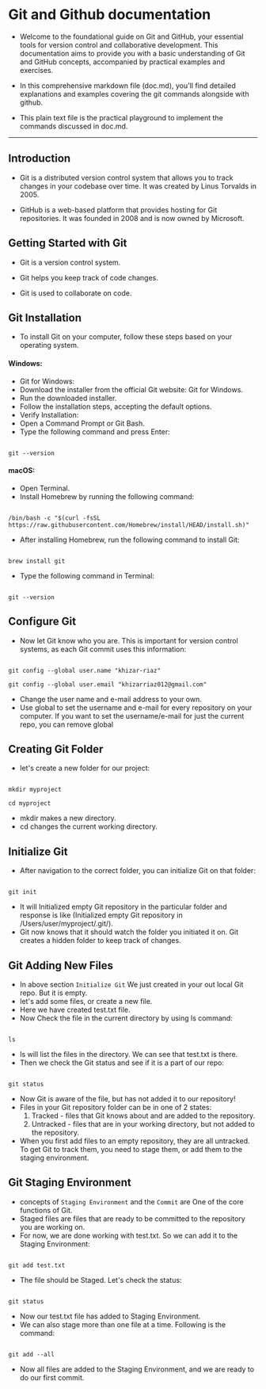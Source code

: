 # Git and Github documentation 

- Welcome to the foundational guide on Git and GitHub, your essential tools for version control and collaborative development. This documentation aims to provide you with a basic understanding of Git and GitHub concepts, accompanied by practical examples and exercises.

- In this comprehensive markdown file (doc.md), you'll find detailed explanations and examples covering the git commands alongside with github.

- This plain text file is the practical playground to implement the commands discussed in doc.md. 

*** 

## Introduction

- Git is a distributed version control system that allows you to track changes in your codebase over time.  It was created by Linus Torvalds in 2005.

- GitHub is a web-based platform that provides hosting for Git repositories. It was founded in 2008 and is now owned by Microsoft.


## Getting Started with Git

- Git is a version control system.

- Git helps you keep track of code changes.

- Git is used to collaborate on code.

## Git Installation

- To install Git on your computer, follow these steps based on your operating system.

#### Windows:

- Git for Windows:
- Download the installer from the official Git website: Git for Windows.
- Run the downloaded installer.
- Follow the installation steps, accepting the default options.
- Verify Installation:
- Open a Command Prompt or Git Bash.
- Type the following command and press Enter:

``` 

git --version

```

#### macOS:

- Open Terminal.
- Install Homebrew by running the following command:

``` 

/bin/bash -c "$(curl -fsSL https://raw.githubusercontent.com/Homebrew/install/HEAD/install.sh)"

```

- After installing Homebrew, run the following command to install Git:

``` 

brew install git

```

- Type the following command in Terminal:

``` 

git --version

```

## Configure Git

- Now let Git know who you are. This is important for version control systems, as each Git commit uses this information:

``` 

git config --global user.name "khizar-riaz"

git config --global user.email "khizarriaz012@gmail.com"

```
- Change the user name and e-mail address to your own.
- Use global to set the username and e-mail for every repository on your computer. If you want to set the username/e-mail for just the current repo, you can remove global

## Creating Git Folder

- let's create a new folder for our project:

```

mkdir myproject

cd myproject

```

- mkdir makes a new directory.
- cd changes the current working directory.

## Initialize Git

- After  navigation to the correct folder, you can initialize Git on that folder:

```

git init 

```
- It will Initialized empty Git repository in the particular folder and response is like (Initialized empty Git repository in /Users/user/myproject/.git/).
- Git now knows that it should watch the folder you initiated it on. Git creates a hidden folder to keep track of changes.

## Git Adding New Files

- In above section `Initialize Git` We just created in your out local Git repo. But it is empty.
- let's add some files, or create a new file.
- Here we have created test.txt file.
- Now Check the file in the current directory by using ls command:

```

ls

```

- ls will list the files in the directory. We can see that test.txt is there.
- Then we check the Git status and see if it is a part of our repo:

```

git status

```

- Now Git is aware of the file, but has not added it to our repository!
- Files in your Git repository folder can be in one of 2 states:
  1. Tracked - files that Git knows about and are added to the repository.
  2. Untracked - files that are in your working directory, but not added to the repository.
- When you first add files to an empty repository, they are all untracked. To get Git to track them, you need to stage them, or add them to the staging environment.

## Git Staging Environment

- concepts of `Staging Environment` and the `Commit` are One of the core functions of Git.
- Staged files are files that are ready to be committed to the repository you are working on.
- For now, we are done working with test.txt. So we can add it to the Staging Environment:

```

git add test.txt

```

- The file should be Staged. Let's check the status:

```

git status

```

- Now our test.txt file has added to Staging Environment.
- We can also stage more than one file at a time. Following is the command:

```

git add --all

```

- Now all files are added to the Staging Environment, and we are ready to do our first commit.


